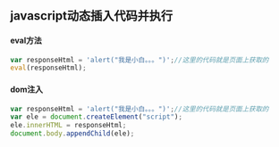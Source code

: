 ## javascript动态插入代码并执行
#### eval方法
```jsx harmony
var responseHtml = 'alert("我是小白。。。")';//这里的代码就是页面上获取的
eval(responseHtml);
```
#### dom注入
```jsx harmony
var responseHtml = 'alert("我是小白。。。")';//这里的代码就是页面上获取的
var ele = document.createElement("script");
ele.innerHTML = responseHtml;
document.body.appendChild(ele);

```